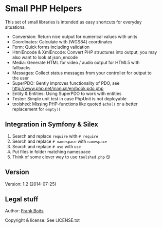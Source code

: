 Small PHP Helpers
=================

This set of small libraries is intended as easy shortcuts for everyday situations.

* Conversion: Return nice output for numerical values with units
* Coordinates: Calculate with (WGS84) coordinates
* Form: Quick forms including validation
* HtmlEncode & XmlEncode: Convert PHP structures into output; you may also want to look at json_encode
* Media: Generate HTML for video / audio output for HTML5 with fallbacks
* Messages: Collect status messages from your controller for output to the user
* SuperPDO: Gently improves functionality of PDO, see http://www.php.net/manual/en/book.pdo.php
* Entity & Entities: Using SuperPDO to work with entities
* Tester: Simple unit test in case PhpUnit is not deployable
* toolshed: Missing PHP-functions like quoted <code>echo()</code> or a better replacement for <code>empty()</code>

Integration in Symfony & Silex
------------------------------

1. Search and replace `require` with `# require`
2. Search and replace `# namespace` with `namespace`
3. Search and replace `# use` with `use`
4. Put files in folder matching namespace
5. Think of some clever way to use `toolshed.php` :smirk:

Version
-------

Version: 1.2 (2014-07-25)

Legal stuff
-----------

Author: [Frank Boës](http://3960.org)

Copyright & license: See LICENSE.txt